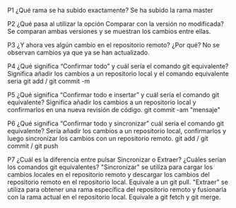 P1 ¿Qué rama se ha subido exactamente?
  Se ha subido la rama master
  
P2 ¿Qué pasa al utilizar la opción Comparar con la versión no modificada?
  Se comparan ambas versiones y se muestran los cambios entre ellas.

P3 ¿Y ahora ves algún cambio en el repositorio remoto? ¿Por qué?
  No se observan cambios ya que ya se han actualizado.
  
P4 ¿Qué significa “Confirmar todo” y cuál sería el comando git equivalente?
  Significa añadir los cambios a un repositorio local y el comando equivalente seria git add / git commit -m
  
P5 ¿Qué significa “Confirmar todo e insertar” y cuál sería el comando git
equivalente?
  Significa añadir los cambios a un repositorio local y confirmarlos en una nueva revisión de código. git commit -am "mensaje"

P6 ¿Qué significa “Confirmar todo y sincronizar” cuál sería el comando git equivalente?
  Sería añadir los cambios a un repositorio local, confirmarlos y luego sincronizar los cambios con un repositorio remoto. git add / git commit / git push
  
 P7 ¿Cuál es la diferencia entre pulsar Sincronizar o Extraer? ¿Cuáles serían los
comandos git equivalentes?
  "Sincronizar" se utiliza para cargar los cambios locales en el repositorio remoto y descargar los cambios del repositorio remoto en el repositorio local. Equivale a un git pull.
  "Extraer" se utiliza para obtener una rama específica del repositorio remoto y fusionarla con la rama actual en el repositorio local. Equivale a git fetch y git merge.
